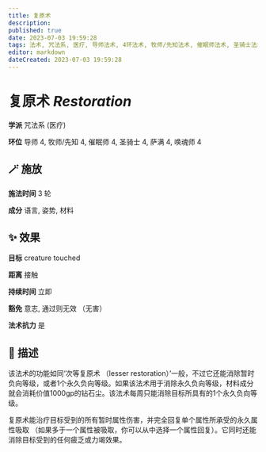 ```yaml
---
title: 复原术
description: 
published: true
date: 2023-07-03 19:59:28
tags: 法术, 咒法系, 医疗, 导师法术, 4环法术, 牧师/先知法术, 催眠师法术, 圣骑士法术, 萨满法术, 唤魂师法术
editor: markdown
dateCreated: 2023-07-03 19:59:28
---
```


# **复原术** *Restoration*

**学派** 咒法系 (医疗) 

**环位** 导师 4, 牧师/先知 4, 催眠师 4, 圣骑士 4, 萨满 4, 唤魂师 4

## 🪄 施放

**施法时间** 3 轮

**成分** 语言, 姿势, 材料

## ✨ 效果 

**目标** creature touched 

**距离** 接触  

**持续时间** 立即 

**豁免** 意志, 通过则无效 （无害）

**法术抗力** 是

## 📖 描述

该法术的功能如同‘次等复原术 （lesser restoration）’一般，不过它还能消除暂时负向等级，或者1个永久负向等级。如果该法术用于消除永久负向等级，材料成分就会消耗价值1000gp的钻石尘。该法术每周只能消除目标所具有的1个永久负向等级。

复原术能治疗目标受到的所有暂时属性伤害，并完全回复单个属性所承受的永久属性吸取 （如果多于一个属性被吸取，你可以从中选择一个属性回复）。它同时还能消除目标受到的任何疲乏或力竭效果。
    